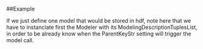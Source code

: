 
<!---
FrozenIsBool True
-->

##Example

If we just define one model that would be stored in hdf, note here that
we have to instanciate first the Modeler with its ModelingDescriptionTuplesList, in order to 
be already know when the ParentKeyStr setting will trigger the model call.